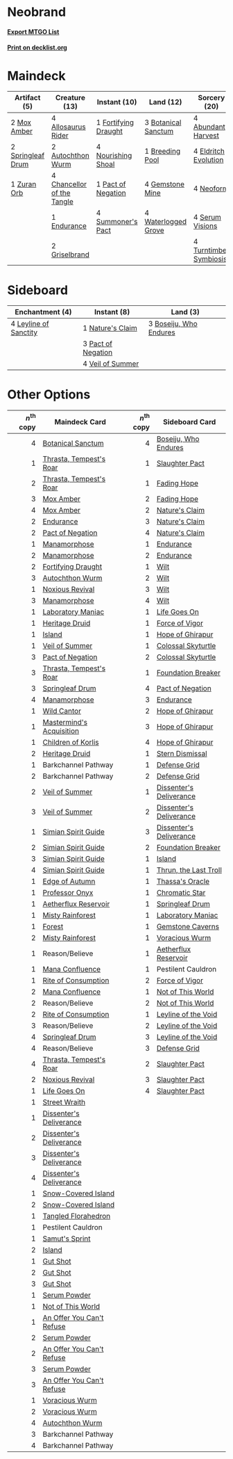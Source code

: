 # Neobrand

#### [Export MTGO List](../collection/Neobrand/Neobrand.txt)
#### [Print on decklist.org](http://decklist.org/?deckmain=4%09Abundant%20Harvest%0A4%09Allosaurus%20Rider%0A2%09Autochthon%20Wurm%0A3%09Botanical%20Sanctum%0A1%09Breeding%20Pool%0A4%09Chancellor%20of%20the%20Tangle%0A4%09Eldritch%20Evolution%0A1%09Endurance%0A1%09Fortifying%20Draught%0A4%09Gemstone%20Mine%0A2%09Griselbrand%0A2%09Mox%20Amber%0A4%09Neoform%0A4%09Nourishing%20Shoal%0A1%09Pact%20of%20Negation%0A4%09Serum%20Visions%0A2%09Springleaf%20Drum%0A4%09Summoner's%20Pact%0A4%09Turntimber%20Symbiosis%0A4%09Waterlogged%20Grove%0A1%09Zuran%20Orb&deckside=3%09Boseiju,%20Who%20Endures%0A4%09Leyline%20of%20Sanctity%0A1%09Nature's%20Claim%0A3%09Pact%20of%20Negation%0A4%09Veil%20of%20Summer)
# Maindeck

|                                        Artifact (5)                                        |                                            Creature (13)                                            |                                         Instant (10)                                          |                                          Land (12)                                           |                                          Sorcery (20)                                           |
|--------------------------------------------------------------------------------------------|-----------------------------------------------------------------------------------------------------|-----------------------------------------------------------------------------------------------|----------------------------------------------------------------------------------------------|-------------------------------------------------------------------------------------------------|
|2 [Mox Amber](http://gatherer.wizards.com/Pages/Card/Details.aspx?multiverseid=443112)      |4 [Allosaurus Rider](http://gatherer.wizards.com/Pages/Card/Details.aspx?multiverseid=121157)        |1 [Fortifying Draught](http://gatherer.wizards.com/Pages/Card/Details.aspx?multiverseid=513609)|3 [Botanical Sanctum](http://gatherer.wizards.com/Pages/Card/Details.aspx?multiverseid=417817)|4 [Abundant Harvest](http://gatherer.wizards.com/Pages/Card/Details.aspx?multiverseid=522223)    |
|2 [Springleaf Drum](http://gatherer.wizards.com/Pages/Card/Details.aspx?multiverseid=378534)|2 [Autochthon Wurm](http://gatherer.wizards.com/Pages/Card/Details.aspx?multiverseid=89096)          |4 [Nourishing Shoal](http://gatherer.wizards.com/Pages/Card/Details.aspx?multiverseid=74100)   |1 [Breeding Pool](http://gatherer.wizards.com/Pages/Card/Details.aspx?multiverseid=97088)     |4 [Eldritch Evolution](http://gatherer.wizards.com/Pages/Card/Details.aspx?multiverseid=414456)  |
|1 [Zuran Orb](http://gatherer.wizards.com/Pages/Card/Details.aspx?multiverseid=2436)        |4 [Chancellor of the Tangle](http://gatherer.wizards.com/Pages/Card/Details.aspx?multiverseid=218062)|1 [Pact of Negation](http://gatherer.wizards.com/Pages/Card/Details.aspx?multiverseid=442057)  |4 [Gemstone Mine](http://gatherer.wizards.com/Pages/Card/Details.aspx?multiverseid=109761)    |4 [Neoform](http://gatherer.wizards.com/Pages/Card/Details.aspx?multiverseid=461133)             |
|                                                                                            |1 [Endurance](http://gatherer.wizards.com/Pages/Card/Details.aspx?multiverseid=522233)               |4 [Summoner's Pact](http://gatherer.wizards.com/Pages/Card/Details.aspx?multiverseid=442178)   |4 [Waterlogged Grove](http://gatherer.wizards.com/Pages/Card/Details.aspx?multiverseid=464198)|4 [Serum Visions](http://gatherer.wizards.com/Pages/Card/Details.aspx?multiverseid=50145)        |
|                                                                                            |2 [Griselbrand](http://gatherer.wizards.com/Pages/Card/Details.aspx?multiverseid=239995)             |                                                                                               |                                                                                              |4 [Turntimber Symbiosis](http://gatherer.wizards.com/Pages/Card/Details.aspx?multiverseid=491864)|


# Sideboard

|                                        Enchantment (4)                                         |                                         Instant (8)                                         |                                            Land (3)                                             |
|------------------------------------------------------------------------------------------------|---------------------------------------------------------------------------------------------|-------------------------------------------------------------------------------------------------|
|4 [Leyline of Sanctity](http://gatherer.wizards.com/Pages/Card/Details.aspx?multiverseid=204993)|1 [Nature's Claim](http://gatherer.wizards.com/Pages/Card/Details.aspx?multiverseid=382316)  |3 [Boseiju, Who Endures](http://gatherer.wizards.com/Pages/Card/Details.aspx?multiverseid=548579)|
|                                                                                                |3 [Pact of Negation](http://gatherer.wizards.com/Pages/Card/Details.aspx?multiverseid=442057)|                                                                                                 |
|                                                                                                |4 [Veil of Summer](http://gatherer.wizards.com/Pages/Card/Details.aspx?multiverseid=466952)  |                                                                                                 |


# Other Options

|*n*<sup>th</sup> copy|                                           Maindeck Card                                            |*n*<sup>th</sup> copy|                                          Sideboard Card                                          |
|--------------------:|----------------------------------------------------------------------------------------------------|--------------------:|--------------------------------------------------------------------------------------------------|
|                    4|[Botanical Sanctum](http://gatherer.wizards.com/Pages/Card/Details.aspx?multiverseid=417817)        |                    4|[Boseiju, Who Endures](http://gatherer.wizards.com/Pages/Card/Details.aspx?multiverseid=548579)   |
|                    1|[Thrasta, Tempest's Roar](http://gatherer.wizards.com/Pages/Card/Details.aspx?multiverseid=522254)  |                    1|[Slaughter Pact](http://gatherer.wizards.com/Pages/Card/Details.aspx?multiverseid=130704)         |
|                    2|[Thrasta, Tempest's Roar](http://gatherer.wizards.com/Pages/Card/Details.aspx?multiverseid=522254)  |                    1|[Fading Hope](http://gatherer.wizards.com/Pages/Card/Details.aspx?multiverseid=534812)            |
|                    3|[Mox Amber](http://gatherer.wizards.com/Pages/Card/Details.aspx?multiverseid=443112)                |                    2|[Fading Hope](http://gatherer.wizards.com/Pages/Card/Details.aspx?multiverseid=534812)            |
|                    4|[Mox Amber](http://gatherer.wizards.com/Pages/Card/Details.aspx?multiverseid=443112)                |                    2|[Nature's Claim](http://gatherer.wizards.com/Pages/Card/Details.aspx?multiverseid=382316)         |
|                    2|[Endurance](http://gatherer.wizards.com/Pages/Card/Details.aspx?multiverseid=522233)                |                    3|[Nature's Claim](http://gatherer.wizards.com/Pages/Card/Details.aspx?multiverseid=382316)         |
|                    2|[Pact of Negation](http://gatherer.wizards.com/Pages/Card/Details.aspx?multiverseid=442057)         |                    4|[Nature's Claim](http://gatherer.wizards.com/Pages/Card/Details.aspx?multiverseid=382316)         |
|                    1|[Manamorphose](http://gatherer.wizards.com/Pages/Card/Details.aspx?multiverseid=370568)             |                    1|[Endurance](http://gatherer.wizards.com/Pages/Card/Details.aspx?multiverseid=522233)              |
|                    2|[Manamorphose](http://gatherer.wizards.com/Pages/Card/Details.aspx?multiverseid=370568)             |                    2|[Endurance](http://gatherer.wizards.com/Pages/Card/Details.aspx?multiverseid=522233)              |
|                    2|[Fortifying Draught](http://gatherer.wizards.com/Pages/Card/Details.aspx?multiverseid=513609)       |                    1|[Wilt](http://gatherer.wizards.com/Pages/Card/Details.aspx?multiverseid=479696)                   |
|                    3|[Autochthon Wurm](http://gatherer.wizards.com/Pages/Card/Details.aspx?multiverseid=89096)           |                    2|[Wilt](http://gatherer.wizards.com/Pages/Card/Details.aspx?multiverseid=479696)                   |
|                    1|[Noxious Revival](http://gatherer.wizards.com/Pages/Card/Details.aspx?multiverseid=230067)          |                    3|[Wilt](http://gatherer.wizards.com/Pages/Card/Details.aspx?multiverseid=479696)                   |
|                    3|[Manamorphose](http://gatherer.wizards.com/Pages/Card/Details.aspx?multiverseid=370568)             |                    4|[Wilt](http://gatherer.wizards.com/Pages/Card/Details.aspx?multiverseid=479696)                   |
|                    1|[Laboratory Maniac](http://gatherer.wizards.com/Pages/Card/Details.aspx?multiverseid=230788)        |                    1|[Life Goes On](http://gatherer.wizards.com/Pages/Card/Details.aspx?multiverseid=430810)           |
|                    1|[Heritage Druid](http://gatherer.wizards.com/Pages/Card/Details.aspx?multiverseid=413713)           |                    1|[Force of Vigor](http://gatherer.wizards.com/Pages/Card/Details.aspx?multiverseid=464113)         |
|                    1|[Island](http://gatherer.wizards.com/Pages/Card/Details.aspx?multiverseid=439857)                   |                    1|[Hope of Ghirapur](http://gatherer.wizards.com/Pages/Card/Details.aspx?multiverseid=423821)       |
|                    1|[Veil of Summer](http://gatherer.wizards.com/Pages/Card/Details.aspx?multiverseid=466952)           |                    1|[Colossal Skyturtle](http://gatherer.wizards.com/Pages/Card/Details.aspx?multiverseid=548527)     |
|                    3|[Pact of Negation](http://gatherer.wizards.com/Pages/Card/Details.aspx?multiverseid=442057)         |                    2|[Colossal Skyturtle](http://gatherer.wizards.com/Pages/Card/Details.aspx?multiverseid=548527)     |
|                    3|[Thrasta, Tempest's Roar](http://gatherer.wizards.com/Pages/Card/Details.aspx?multiverseid=522254)  |                    1|[Foundation Breaker](http://gatherer.wizards.com/Pages/Card/Details.aspx?multiverseid=522236)     |
|                    3|[Springleaf Drum](http://gatherer.wizards.com/Pages/Card/Details.aspx?multiverseid=378534)          |                    4|[Pact of Negation](http://gatherer.wizards.com/Pages/Card/Details.aspx?multiverseid=442057)       |
|                    4|[Manamorphose](http://gatherer.wizards.com/Pages/Card/Details.aspx?multiverseid=370568)             |                    3|[Endurance](http://gatherer.wizards.com/Pages/Card/Details.aspx?multiverseid=522233)              |
|                    1|[Wild Cantor](http://gatherer.wizards.com/Pages/Card/Details.aspx?multiverseid=96934)               |                    2|[Hope of Ghirapur](http://gatherer.wizards.com/Pages/Card/Details.aspx?multiverseid=423821)       |
|                    1|[Mastermind's Acquisition](http://gatherer.wizards.com/Pages/Card/Details.aspx?multiverseid=439734) |                    3|[Hope of Ghirapur](http://gatherer.wizards.com/Pages/Card/Details.aspx?multiverseid=423821)       |
|                    1|[Children of Korlis](http://gatherer.wizards.com/Pages/Card/Details.aspx?multiverseid=110525)       |                    4|[Hope of Ghirapur](http://gatherer.wizards.com/Pages/Card/Details.aspx?multiverseid=423821)       |
|                    2|[Heritage Druid](http://gatherer.wizards.com/Pages/Card/Details.aspx?multiverseid=413713)           |                    1|[Stern Dismissal](http://gatherer.wizards.com/Pages/Card/Details.aspx?multiverseid=476319)        |
|                    1|Barkchannel Pathway                                                                                 |                    1|[Defense Grid](http://gatherer.wizards.com/Pages/Card/Details.aspx?multiverseid=45481)            |
|                    2|Barkchannel Pathway                                                                                 |                    2|[Defense Grid](http://gatherer.wizards.com/Pages/Card/Details.aspx?multiverseid=45481)            |
|                    2|[Veil of Summer](http://gatherer.wizards.com/Pages/Card/Details.aspx?multiverseid=466952)           |                    1|[Dissenter's Deliverance](http://gatherer.wizards.com/Pages/Card/Details.aspx?multiverseid=426866)|
|                    3|[Veil of Summer](http://gatherer.wizards.com/Pages/Card/Details.aspx?multiverseid=466952)           |                    2|[Dissenter's Deliverance](http://gatherer.wizards.com/Pages/Card/Details.aspx?multiverseid=426866)|
|                    1|[Simian Spirit Guide](http://gatherer.wizards.com/Pages/Card/Details.aspx?multiverseid=442137)      |                    3|[Dissenter's Deliverance](http://gatherer.wizards.com/Pages/Card/Details.aspx?multiverseid=426866)|
|                    2|[Simian Spirit Guide](http://gatherer.wizards.com/Pages/Card/Details.aspx?multiverseid=442137)      |                    2|[Foundation Breaker](http://gatherer.wizards.com/Pages/Card/Details.aspx?multiverseid=522236)     |
|                    3|[Simian Spirit Guide](http://gatherer.wizards.com/Pages/Card/Details.aspx?multiverseid=442137)      |                    1|[Island](http://gatherer.wizards.com/Pages/Card/Details.aspx?multiverseid=439857)                 |
|                    4|[Simian Spirit Guide](http://gatherer.wizards.com/Pages/Card/Details.aspx?multiverseid=442137)      |                    1|[Thrun, the Last Troll](http://gatherer.wizards.com/Pages/Card/Details.aspx?multiverseid=214050)  |
|                    1|[Edge of Autumn](http://gatherer.wizards.com/Pages/Card/Details.aspx?multiverseid=243442)           |                    1|[Thassa's Oracle](http://gatherer.wizards.com/Pages/Card/Details.aspx?multiverseid=476324)        |
|                    1|[Professor Onyx](http://gatherer.wizards.com/Pages/Card/Details.aspx?multiverseid=513560)           |                    1|[Chromatic Star](http://gatherer.wizards.com/Pages/Card/Details.aspx?multiverseid=135279)         |
|                    1|[Aetherflux Reservoir](http://gatherer.wizards.com/Pages/Card/Details.aspx?multiverseid=417765)     |                    1|[Springleaf Drum](http://gatherer.wizards.com/Pages/Card/Details.aspx?multiverseid=378534)        |
|                    1|[Misty Rainforest](http://gatherer.wizards.com/Pages/Card/Details.aspx?multiverseid=405102)         |                    1|[Laboratory Maniac](http://gatherer.wizards.com/Pages/Card/Details.aspx?multiverseid=230788)      |
|                    1|[Forest](http://gatherer.wizards.com/Pages/Card/Details.aspx?multiverseid=439860)                   |                    1|[Gemstone Caverns](http://gatherer.wizards.com/Pages/Card/Details.aspx?multiverseid=122094)       |
|                    2|[Misty Rainforest](http://gatherer.wizards.com/Pages/Card/Details.aspx?multiverseid=405102)         |                    1|[Voracious Wurm](http://gatherer.wizards.com/Pages/Card/Details.aspx?multiverseid=370814)         |
|                    1|Reason/Believe                                                                                      |                    1|[Aetherflux Reservoir](http://gatherer.wizards.com/Pages/Card/Details.aspx?multiverseid=417765)   |
|                    1|[Mana Confluence](http://gatherer.wizards.com/Pages/Card/Details.aspx?multiverseid=409573)          |                    1|Pestilent Cauldron                                                                                |
|                    1|[Rite of Consumption](http://gatherer.wizards.com/Pages/Card/Details.aspx?multiverseid=159400)      |                    2|[Force of Vigor](http://gatherer.wizards.com/Pages/Card/Details.aspx?multiverseid=464113)         |
|                    2|[Mana Confluence](http://gatherer.wizards.com/Pages/Card/Details.aspx?multiverseid=409573)          |                    1|[Not of This World](http://gatherer.wizards.com/Pages/Card/Details.aspx?multiverseid=198296)      |
|                    2|Reason/Believe                                                                                      |                    2|[Not of This World](http://gatherer.wizards.com/Pages/Card/Details.aspx?multiverseid=198296)      |
|                    2|[Rite of Consumption](http://gatherer.wizards.com/Pages/Card/Details.aspx?multiverseid=159400)      |                    1|[Leyline of the Void](http://gatherer.wizards.com/Pages/Card/Details.aspx?multiverseid=107682)    |
|                    3|Reason/Believe                                                                                      |                    2|[Leyline of the Void](http://gatherer.wizards.com/Pages/Card/Details.aspx?multiverseid=107682)    |
|                    4|[Springleaf Drum](http://gatherer.wizards.com/Pages/Card/Details.aspx?multiverseid=378534)          |                    3|[Leyline of the Void](http://gatherer.wizards.com/Pages/Card/Details.aspx?multiverseid=107682)    |
|                    4|Reason/Believe                                                                                      |                    3|[Defense Grid](http://gatherer.wizards.com/Pages/Card/Details.aspx?multiverseid=45481)            |
|                    4|[Thrasta, Tempest's Roar](http://gatherer.wizards.com/Pages/Card/Details.aspx?multiverseid=522254)  |                    2|[Slaughter Pact](http://gatherer.wizards.com/Pages/Card/Details.aspx?multiverseid=130704)         |
|                    2|[Noxious Revival](http://gatherer.wizards.com/Pages/Card/Details.aspx?multiverseid=230067)          |                    3|[Slaughter Pact](http://gatherer.wizards.com/Pages/Card/Details.aspx?multiverseid=130704)         |
|                    1|[Life Goes On](http://gatherer.wizards.com/Pages/Card/Details.aspx?multiverseid=430810)             |                    4|[Slaughter Pact](http://gatherer.wizards.com/Pages/Card/Details.aspx?multiverseid=130704)         |
|                    1|[Street Wraith](http://gatherer.wizards.com/Pages/Card/Details.aspx?multiverseid=442097)            |                     |                                                                                                  |
|                    1|[Dissenter's Deliverance](http://gatherer.wizards.com/Pages/Card/Details.aspx?multiverseid=426866)  |                     |                                                                                                  |
|                    2|[Dissenter's Deliverance](http://gatherer.wizards.com/Pages/Card/Details.aspx?multiverseid=426866)  |                     |                                                                                                  |
|                    3|[Dissenter's Deliverance](http://gatherer.wizards.com/Pages/Card/Details.aspx?multiverseid=426866)  |                     |                                                                                                  |
|                    4|[Dissenter's Deliverance](http://gatherer.wizards.com/Pages/Card/Details.aspx?multiverseid=426866)  |                     |                                                                                                  |
|                    1|[Snow-Covered Island](http://gatherer.wizards.com/Pages/Card/Details.aspx?multiverseid=121130)      |                     |                                                                                                  |
|                    2|[Snow-Covered Island](http://gatherer.wizards.com/Pages/Card/Details.aspx?multiverseid=121130)      |                     |                                                                                                  |
|                    1|[Tangled Florahedron](http://gatherer.wizards.com/Pages/Card/Details.aspx?multiverseid=491859)      |                     |                                                                                                  |
|                    1|Pestilent Cauldron                                                                                  |                     |                                                                                                  |
|                    1|[Samut's Sprint](http://gatherer.wizards.com/Pages/Card/Details.aspx?multiverseid=461069)           |                     |                                                                                                  |
|                    2|[Island](http://gatherer.wizards.com/Pages/Card/Details.aspx?multiverseid=439857)                   |                     |                                                                                                  |
|                    1|[Gut Shot](http://gatherer.wizards.com/Pages/Card/Details.aspx?multiverseid=397673)                 |                     |                                                                                                  |
|                    2|[Gut Shot](http://gatherer.wizards.com/Pages/Card/Details.aspx?multiverseid=397673)                 |                     |                                                                                                  |
|                    3|[Gut Shot](http://gatherer.wizards.com/Pages/Card/Details.aspx?multiverseid=397673)                 |                     |                                                                                                  |
|                    1|[Serum Powder](http://gatherer.wizards.com/Pages/Card/Details.aspx?multiverseid=48920)              |                     |                                                                                                  |
|                    1|[Not of This World](http://gatherer.wizards.com/Pages/Card/Details.aspx?multiverseid=198296)        |                     |                                                                                                  |
|                    1|[An Offer You Can't Refuse](http://gatherer.wizards.com/Pages/Card/Details.aspx?multiverseid=555252)|                     |                                                                                                  |
|                    2|[Serum Powder](http://gatherer.wizards.com/Pages/Card/Details.aspx?multiverseid=48920)              |                     |                                                                                                  |
|                    2|[An Offer You Can't Refuse](http://gatherer.wizards.com/Pages/Card/Details.aspx?multiverseid=555252)|                     |                                                                                                  |
|                    3|[Serum Powder](http://gatherer.wizards.com/Pages/Card/Details.aspx?multiverseid=48920)              |                     |                                                                                                  |
|                    3|[An Offer You Can't Refuse](http://gatherer.wizards.com/Pages/Card/Details.aspx?multiverseid=555252)|                     |                                                                                                  |
|                    1|[Voracious Wurm](http://gatherer.wizards.com/Pages/Card/Details.aspx?multiverseid=370814)           |                     |                                                                                                  |
|                    2|[Voracious Wurm](http://gatherer.wizards.com/Pages/Card/Details.aspx?multiverseid=370814)           |                     |                                                                                                  |
|                    4|[Autochthon Wurm](http://gatherer.wizards.com/Pages/Card/Details.aspx?multiverseid=89096)           |                     |                                                                                                  |
|                    3|Barkchannel Pathway                                                                                 |                     |                                                                                                  |
|                    4|Barkchannel Pathway                                                                                 |                     |                                                                                                  |

